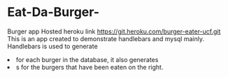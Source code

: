 # Eat-Da-Burger-
Burger app
Hosted heroku link https://git.heroku.com/burger-eater-ucf.git
This is an app created to demonstrate handlebars and mysql mainly.
Handlebars is used to generate <li> for each burger in the database,
it also generates <li>s for the burgers that have been eaten on the right.
